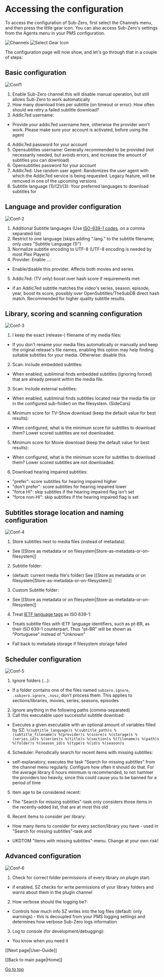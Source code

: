 <a name="top"></a>
# Accessing the configuration

To access the configuration of Sub-Zero, first select the Channels menu, and then press the little gear icon.
You can also access Sub-Zero's settings from the Agents menu in your PMS configuration.

![Channels](https://github.com/pannal/Sub-Zero.bundle/blob/master/Wiki/Images/Select_Channels.png)
![Select Gear Icon](https://github.com/pannal/Sub-Zero.bundle/blob/master/Wiki/Images/Select_Gear_Icon.png)

The configuration page will now show, and let's go through that in a couple of steps:

## Basic configuration
![Conf1](https://github.com/pannal/Sub-Zero.bundle/blob/master/Wiki/Images/Conf-1.png)

1. Enable Sub-Zero channel.this will disable manual operation, but still allows Sub-Zero to work automatically
2. How many download tries per subtitle (on timeout or error): How often should we retry a failed subtitle download?
3. Addic7ed username: 
 * Provide your addic7ed username here, otherwise the provider won't work. Please make sure your account is activated, before using the agent
4. Addic7ed password for your account
5. Opensubtitles username: Generally recommended to be provided (not necessarily needed, but avoids errors, and increase the amount of subtitles you can download)
6. Opensubtitles password for your account
7. Addic7ed: Use random user agent: Randomizes the user agent with which the Addic7ed service is being requested. Legacy feature, will be removed in one of the upcoming versions
8. Subtitle language (1)/(2)/(3): Your preferred languages to download subtitles for

## Language and provider configuration
![Conf-2](https://github.com/pannal/Sub-Zero.bundle/blob/master/Wiki/Images/Conf-2.png)

1. Additional Subtitle languages (Use [ISO-639-1 codes](https://en.wikipedia.org/wiki/List_of_ISO_639-1_codes), on a comma separated list)
2. Restrict to one language (skips adding ".lang." to the subtitle filename; only uses "Subtitle Language (1)")
3. Normalize subtitle encoding to UTF-8 (UTF-8 encoding is needed by most Plex Players)
4. Provider: Enable ...: 
 * Enable/disable this provider. Affects both movies and series
5. Addic7ed: (TV only) boost over hash score if requirements met: 
 * if an Addic7ed subtitle matches the video's series, season, episode, year, boost its score, possibly over OpenSubtitles/TheSubDB direct hash match. Recommended for higher quality subtitle results.

## Library, scoring and scanning configuration
![Conf-3](https://github.com/pannal/Sub-Zero.bundle/blob/master/Wiki/Images/Conf-3.png)

1. I keep the exact (release-) filename of my media files: 
 * If you don't rename your media files automatically or manually and keep the original release's file names, enabling this option may help finding suitable subtitles for your media. Otherwise: disable this.
2. Scan: Include embedded subtitles: 
 * When enabled, subliminal finds embedded subtitles (ignoring forced) that are already present within the media file.
3. Scan: Include external subtitles: 
 * When enabled, subliminal finds subtitles located near the media file (or in the configured sub-folder) on the filesystem. (SideCars)
4. Minimum score for TV-Show download (keep the default value for best results): 
 * When configured, what is the minimum score for subtitles to download them? Lower scored subtitles are not downloaded.
5. Minimum score for Movie download (keep the default value for best results): 
 * When configured, what is the minimum score for subtitles to download them? Lower scored subtitles are not downloaded.
6. Download hearing impaired subtitles:
 * "prefer": score subtitles for hearing impaired higher
 * "don't prefer": score subtitles for hearing impaired lower
 * "force HI": skip subtitles if the hearing impaired flag isn't set
 * "force non-HI": skip subtitles if the hearing impaired flag is set

<a name="store"></a>

## Subtitles storage location and naming configuration
![Conf-4](https://github.com/pannal/Sub-Zero.bundle/blob/master/Wiki/Images/Conf-4.png)

1. Store subtitles next to media files (instead of metadata): 
 * See [[Store as metadata or on filesystem|Store-as-metadata-or-on-filesystem]]
2. Subtitle folder: 
 * (default: current media file's folder) See [[Store as metadata or on filesystem|Store-as-metadata-or-on-filesystem]]
3. Custom Subtitle folder: 
 * See [[Store as metadata or on filesystem|Store-as-metadata-or-on-filesystem]]
4. Treat [IETF language tags](https://en.wikipedia.org/wiki/IETF_language_tag) as ISO 639-1: 
 * Treats subtitle files with IETF language identifiers, such as pt-BR, as their ISO 639-1 counterpart. Thus "pt-BR" will be shown as "Portuguese" instead of "Unknown"

* Fall back to metadata storage if filesystem storage failed

<a name="scheduler"></a>

## Scheduler configuration
![Conf-5](https://github.com/pannal/Sub-Zero.bundle/blob/master/Wiki/Images/Conf-5.png)

1. Ignore folders (...): 
 * If a folder contains one of the files named `subzero.ignore`, `.subzero.ignore`, `.nosz`, don't process them. This applies to sections/libraries, movies, series, seasons, episodes
2. Ignore anything in the following paths (comma-separated)
3. Call this executable upon successful subtitle download:
  * Executes a given executable with an optional amount of variables filled by SZ:
    `%(subtitle_language)s %(subtitle_path)s %(subtitle_filename)s %(provider)s %(score)s %(storage)s %(series_id)s %(series)s %(title)s %(section)s %(filename)s %(path)s %(folder)s %(season_id)s %(type)s %(id)s %(season)s`
4. Scheduler:
Periodically search for recent items with missing subtitles: 
 * self-explanatory, executes the task "Search for missing subtitles" from the channel menu regularly. Configure how often it should do that. For the average library 6 hours minimum is recommended, to not hammer the providers too heavily, since this could cause you to be banned for a period of time
5. Item age to be considered recent: 
 * The "Search for missing subtitles"-task only considers those items in the recently-added list, that are at most this old
6. Recent items to consider per library: 
 * How many items to consider for every section/library you have - used in "Search for missing subtitles"-task and 

* UKDTOM "Items with missing subtitles"-menu. Change at your own risk!



<a name="develop"></a>

## Advanced configuration
![Conf-6](https://github.com/pannal/Sub-Zero.bundle/blob/master/Wiki/Images/Conf-6.png)

1. Check for correct folder permissions of every library on plugin start: 
 * if enabled, SZ checks for write permissions of your library folders and warns about them in the plugin channel
2. How verbose should the logging be?: 
 * Controls how much info SZ writes into the log files (default: only warnings) - this is decoupled from your PMS logging settings and determines how verbose Sub-Zero logs information
3. Log to console (for development/debugging): 
 * You know when you need it

[[Next page|User-Guide]]

[[Back to main page|Home]]

[Go to top](#top)